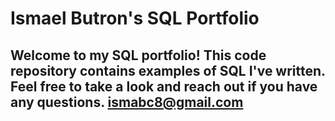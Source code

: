
# Ismael Butron's SQL Portfolio
## Welcome to my SQL portfolio! This code repository contains examples of SQL I've written. Feel free to take a look and reach out if you have any questions. ismabc8@gmail.com
